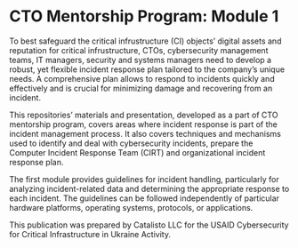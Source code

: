 # CTO Mentorship Program: Module 1

To best safeguard the critical infrustructure (CI) objects’ digital assets and reputation for critical infrustructure, CTOs, cybersecurity management teams, IT managers, security and systems managers need to develop a robust, yet flexible incident response plan tailored to the company’s unique needs. A comprehensive plan allows to respond to incidents quickly and effectively and is crucial for minimizing damage and recovering from an incident.

This repositories’ materials and presentation, developed as a part of CTO mentorship program, covers areas where incident response is part of the incident management process. It also covers techniques and mechanisms used to identify and deal with cybersecurity incidents, prepare the Computer Incident Response Team (CIRT) and organizational incident response plan.

The first module provides guidelines for incident handling, particularly for analyzing incident-related data and determining the appropriate response to each incident. The guidelines can be followed independently of particular hardware platforms, operating systems, protocols, or applications. 

This publication was prepared by Catalisto LLC for the USAID Cybersecurity for Critical Infrastructure in Ukraine Activity. 

